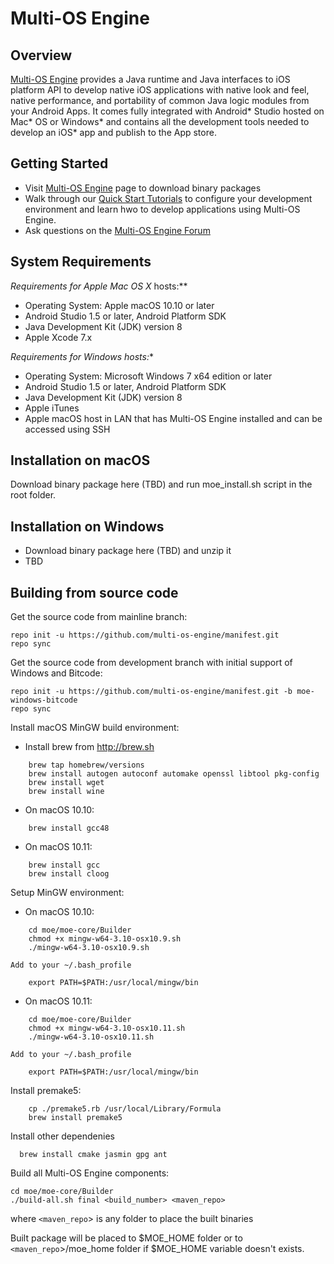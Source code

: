 Multi-OS Engine
===============

Overview
--------
[Multi-OS Engine](http://multi-os-engine.org/) provides a Java runtime and Java interfaces to iOS platform API to develop native iOS applications with native look and feel, native performance, and portability of common Java logic modules from your Android Apps. It comes fully integrated with Android* Studio hosted on Mac* OS or Windows* and contains all the development tools needed to develop an iOS* app and publish to the App store.

Getting Started
---------------

- Visit [Multi-OS Engine](TBD) page to download binary packages
- Walk through our [Quick Start Tutorials](http://doc.multi-os-engine.org) to configure your development environment and learn hwo to develop applications using Multi-OS Engine.
- Ask questions on the [Multi-OS Engine Forum](https://discuss.multi-os-engine.org/)


System Requirements
-------------------

**Requirements for Apple* Mac OS X* hosts:**

- Operating System: Apple macOS 10.10 or later
- Android Studio 1.5 or later, Android Platform SDK
- Java Development Kit (JDK) version 8
- Apple Xcode 7.x

**Requirements for Windows* hosts:**

- Operating System: Microsoft Windows 7 x64 edition or later
- Android Studio 1.5 or later, Android Platform SDK
- Java Development Kit (JDK) version 8
- Apple iTunes
- Apple macOS host in LAN that has Multi-OS Engine installed and can be accessed using SSH

Installation on macOS
----------------------

Download binary package here (TBD) and run moe_install.sh script in the root folder.

Installation on Windows
-----------------------

- Download binary package here (TBD) and unzip it
- TBD

Building from source code
-------------------------

Get the source code from mainline branch:
```
repo init -u https://github.com/multi-os-engine/manifest.git
repo sync
```

Get the source code from development branch with initial support of Windows and Bitcode: 
```
repo init -u https://github.com/multi-os-engine/manifest.git -b moe-windows-bitcode
repo sync
```

Install macOS MinGW build environment:
	
- Install brew from http://brew.sh
```	
	brew tap homebrew/versions
	brew install autogen autoconf automake openssl libtool pkg-config
	brew install wget
	brew install wine
```
- On macOS 10.10:
```
	brew install gcc48
```
- On macOS 10.11:
```
	brew install gcc
	brew install cloog
```
Setup MinGW environment:
- On macOS 10.10:

```
	cd moe/moe-core/Builder
	chmod +x mingw-w64-3.10-osx10.9.sh
	./mingw-w64-3.10-osx10.9.sh
```	
	Add to your ~/.bash_profile
```	
	export PATH=$PATH:/usr/local/mingw/bin
```
	
- On macOS 10.11:
```
	cd moe/moe-core/Builder
	chmod +x mingw-w64-3.10-osx10.11.sh
	./mingw-w64-3.10-osx10.11.sh
```	
	Add to your ~/.bash_profile
```	
	export PATH=$PATH:/usr/local/mingw/bin
```

Install premake5:
```	
	cp ./premake5.rb /usr/local/Library/Formula
	brew install premake5
```

Install other dependenies
```
  brew install cmake jasmin gpg ant
```

Build all Multi-OS Engine components:
```
cd moe/moe-core/Builder
./build-all.sh final <build_number> <maven_repo>
```
where `<maven_repo`> is any folder to place the built binaries

Built package will be placed to $MOE_HOME folder or to `<maven_repo`>/moe_home folder if $MOE_HOME variable doesn't exists.

